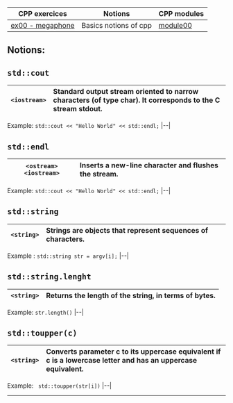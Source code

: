 | CPP exercices |     Notions    | CPP modules |
|----------|----------|----------|
| [ex00 - megaphone](https://github.com/Elwoll/r4-cpp/tree/main/module_00/ex00) | Basics notions of cpp  | [module00](https://github.com/Elwoll/r4-cpp/tree/main/module_00) |

Notions: 
---

`std::cout`
---
| `<iostream>` | Standard output stream oriented to narrow characters (of type char). It corresponds to the C stream stdout. |
--|:--

Example: `std::cout << "Hello World" << std::endl;`
|--|
</br>

`std::endl` 
---
| `<ostream> <iostream>` | Inserts a new-line character and flushes the stream. |
--|:--

Example: `std::cout << "Hello World" << std::endl;`
|--|
</br>

`std::string` 
---
| `<string>` | Strings are objects that represent sequences of characters.|
--|:--

Example : `std::string str = argv[i];` 
|--|
</br>

`std::string.lenght` 
---
| `<string>` | Returns the length of the string, in terms of bytes.</br>|
--|:--

Example: `str.length()`
|--|
</br>

`std::toupper(c)`
---
| `<string>` | Converts parameter c to its uppercase equivalent if c is a lowercase letter and has an uppercase equivalent. </br> |
--|:--

Example: ` std::toupper(str[i])`
|--|
</br>


---
</br>

